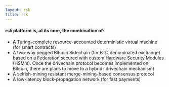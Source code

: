 ```yaml
---
layout: rsk
title: rsk
---
```

#### rsk platform is, at its core, the combination of:
* A Turing-complete resource-accounted deterministic virtual machine (for smart contracts)
* A two-way pegged Bitcoin Sidechain (for BTC denominated exchange) based on a Federation secured with custom Hardware Security Modules (HSM's). Once the drivechain protocol becomes implemented on Bitcoin, there are plans to move to a hybrid- drivechain mechanism)
* A selfish-mining resistant merge-mining-based consensus protocol
* A low-latency block-propagation network (for fast payments)
